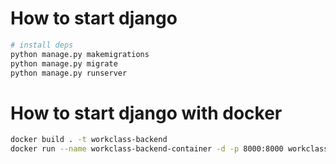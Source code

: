 # How to start django

```py
# install deps
python manage.py makemigrations
python manage.py migrate
python manage.py runserver
```

# How to start django with docker

```bash
docker build . -t workclass-backend
docker run --name workclass-backend-container -d -p 8000:8000 workclass-backend
```